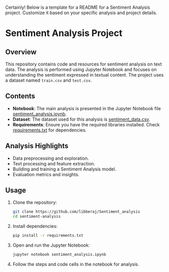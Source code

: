 Certainly! Below is a template for a README for a Sentiment Analysis project. Customize it based on your specific analysis and project details.

# Sentiment Analysis Project

## Overview

This repository contains code and resources for sentiment analysis on text data. The analysis is performed using Jupyter Notebook and focuses on understanding the sentiment expressed in textual content. The project uses a dataset named `train.csv` and `test.csv`.

## Contents

- **Notebook**: The main analysis is presented in the Jupyter Notebook file [sentiment_analysis.ipynb](sentiment.ipynb).
- **Dataset**: The dataset used for this analysis is [sentiment_data.csv](test.csv).
- **Requirements**: Ensure you have the required libraries installed. Check [requirements.txt](emoticons.txt) for dependencies.

## Analysis Highlights

- Data preprocessing and exploration.
- Text processing and feature extraction.
- Building and training a Sentiment Analysis model.
- Evaluation metrics and insights.

## Usage

1. Clone the repository:

   ```bash
   git clone https://github.com/libberaj/Sentiment_analysis
   cd sentiment-analysis
   ```

2. Install dependencies:

   ```bash
   pip install -r requirements.txt
   ```

3. Open and run the Jupyter Notebook:

   ```bash
   jupyter notebook sentiment_analysis.ipynb
   ```

4. Follow the steps and code cells in the notebook for analysis.

